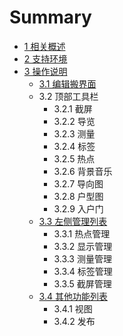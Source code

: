 # Summary

* [1  相关概述](README.md)
* [2  支持环境](chapter1.md)
* [3  操作说明](1.md)
  * [3.1  编辑搬界面](31-bian-ji-ban-jie-mian.md)
  * 3.2  顶部工具栏
    * 3.2.1  截屏
    * 3.2.2  导览
    * 3.2.3  测量
    * 3.2.4  标签
    * 3.2.5  热点
    * 3.2.6  背景音乐
    * 3.2.7  导向图
    * 3.2.8  户型图
    * 3.2.9  入户门
  * [3.3  左侧管理列表](1/32-ding-bu-gong-ju-lan.md)
    * 3.3.1  热点管理
    * 3.3.2  显示管理
    * 3.3.3  测量管理
    * 3.3.4  标签管理
    * 3.3.5  截屏管理
  * [3.4  其他功能列表](1/bian-ji.md)
    * 3.4.1  视图
    * 3.4.2  发布

